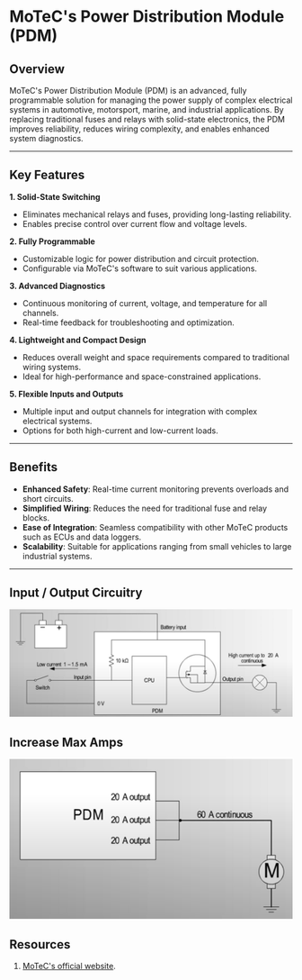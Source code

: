 # MoTeC's Power Distribution Module (PDM)

## Overview
MoTeC's Power Distribution Module (PDM) is an advanced, fully programmable solution for managing the power supply of complex electrical systems in automotive, motorsport, marine, and industrial applications. By replacing traditional fuses and relays with solid-state electronics, the PDM improves reliability, reduces wiring complexity, and enables enhanced system diagnostics.

---

## Key Features

**1. Solid-State Switching**

- Eliminates mechanical relays and fuses, providing long-lasting reliability.
- Enables precise control over current flow and voltage levels.

**2. Fully Programmable**

- Customizable logic for power distribution and circuit protection.
- Configurable via MoTeC's software to suit various applications.

**3. Advanced Diagnostics**

- Continuous monitoring of current, voltage, and temperature for all channels.
- Real-time feedback for troubleshooting and optimization.

**4. Lightweight and Compact Design**

- Reduces overall weight and space requirements compared to traditional wiring systems.
- Ideal for high-performance and space-constrained applications.

**5. Flexible Inputs and Outputs**

- Multiple input and output channels for integration with complex electrical systems.
- Options for both high-current and low-current loads.

---

## Benefits

- **Enhanced Safety**: Real-time current monitoring prevents overloads and short circuits.
- **Simplified Wiring**: Reduces the need for traditional fuse and relay blocks.
- **Ease of Integration**: Seamless compatibility with other MoTeC products such as ECUs and data loggers.
- **Scalability**: Suitable for applications ranging from small vehicles to large industrial systems.

---

## Input / Output Circuitry

![PDM Internal](../assets/pdm_internal.png)

## Increase Max Amps

![PDM Max Amps](../assets/pdm_max_amps.png)

## Resources

1. [MoTeC's official website](https://www.motec.com.au/products/category/Power%20Distribution%20Modules/Overview?id=2).
